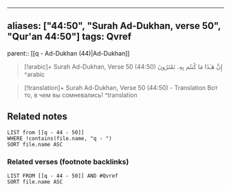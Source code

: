 
---
aliases: ["44:50", "Surah Ad-Dukhan, verse 50", "Qur'an 44:50"]
tags: Qvref
---

parent:: [[q - Ad-Dukhan (44)|Ad-Dukhan]]

> [!arabic]+ Surah Ad-Dukhan, Verse 50 (44:50)
> <span class="quran-arabic">إِنَّ هَـٰذَا مَا كُنتُم بِهِۦ تَمْتَرُونَ</span>
^arabic

> [!translation]+ Surah Ad-Dukhan, Verse 50 (44:50) - Translation
> Вот то, в чем вы сомневались!
^translation



## Related notes
```dataview
LIST from [[q - 44 - 50]]
WHERE !contains(file.name, "q - ")
SORT file.name ASC
```

### Related verses (footnote backlinks)
```dataview
LIST FROM [[q - 44 - 50]] AND #Qvref
SORT file.name ASC
```

